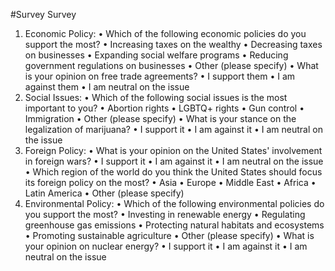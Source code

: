 #Survey
Survey

1.	Economic Policy:
•	Which of the following economic policies do you support the most?
•	Increasing taxes on the wealthy
•	Decreasing taxes on businesses
•	Expanding social welfare programs
•	Reducing government regulations on businesses
•	Other (please specify)
•	What is your opinion on free trade agreements?
•	I support them
•	I am against them
•	I am neutral on the issue
2.	Social Issues:
•	Which of the following social issues is the most important to you?
•	Abortion rights
•	LGBTQ+ rights
•	Gun control
•	Immigration
•	Other (please specify)
•	What is your stance on the legalization of marijuana?
•	I support it
•	I am against it
•	I am neutral on the issue
3.	Foreign Policy:
•	What is your opinion on the United States' involvement in foreign wars?
•	I support it
•	I am against it
•	I am neutral on the issue
•	Which region of the world do you think the United States should focus its foreign policy on the most?
•	Asia
•	Europe
•	Middle East
•	Africa
•	Latin America
•	Other (please specify)
4.	Environmental Policy:
•	Which of the following environmental policies do you support the most?
•	Investing in renewable energy
•	Regulating greenhouse gas emissions
•	Protecting natural habitats and ecosystems
•	Promoting sustainable agriculture
•	Other (please specify)
•	What is your opinion on nuclear energy?
•	I support it
•	I am against it
•	I am neutral on the issue
